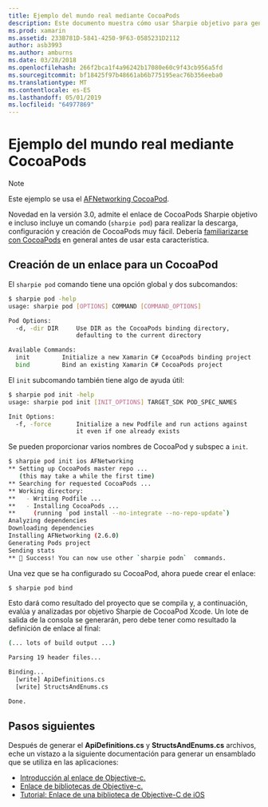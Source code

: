 ```yaml
---
title: Ejemplo del mundo real mediante CocoaPods
description: Este documento muestra cómo usar Sharpie objetivo para generar automáticamente el C# definiciones desde un CocoaPod de enlaces.
ms.prod: xamarin
ms.assetid: 233B781D-5841-4250-9F63-0585231D2112
author: asb3993
ms.author: amburns
ms.date: 03/28/2018
ms.openlocfilehash: 266f2bca1f4a96242b17080e60c9f43cb956a5fd
ms.sourcegitcommit: bf18425f97b48661ab6b775195eac76b356eeba0
ms.translationtype: MT
ms.contentlocale: es-ES
ms.lasthandoff: 05/01/2019
ms.locfileid: "64977869"
---
```

# <a name="real-world-example-using-cocoapods"></a>Ejemplo del mundo real mediante CocoaPods

> [!NOTE]
> Este ejemplo se usa el [AFNetworking CocoaPod](https://cocoapods.org/pods/AFNetworking).

Novedad en la versión 3.0, admite el enlace de CocoaPods Sharpie objetivo e incluso incluye un comando (`sharpie pod`) para realizar la descarga, configuración y creación de CocoaPods muy fácil. Debería [familiarizarse con CocoaPods](https://cocoapods.org) en general antes de usar esta característica.

## <a name="creating-a-binding-for-a-cocoapod"></a>Creación de un enlace para un CocoaPod

El `sharpie pod` comando tiene una opción global y dos subcomandos:

```bash
$ sharpie pod -help
usage: sharpie pod [OPTIONS] COMMAND [COMMAND_OPTIONS]

Pod Options:
  -d, -dir DIR     Use DIR as the CocoaPods binding directory,
                   defaulting to the current directory

Available Commands:
  init         Initialize a new Xamarin C# CocoaPods binding project
  bind         Bind an existing Xamarin C# CocoaPods project
```

El `init` subcomando también tiene algo de ayuda útil:

```bash
$ sharpie pod init -help
usage: sharpie pod init [INIT_OPTIONS] TARGET_SDK POD_SPEC_NAMES

Init Options:
  -f, -force       Initialize a new Podfile and run actions against
                   it even if one already exists
```

Se pueden proporcionar varios nombres de CocoaPod y subspec a `init`.

```bash
$ sharpie pod init ios AFNetworking
** Setting up CocoaPods master repo ...
   (this may take a while the first time)
** Searching for requested CocoaPods ...
** Working directory:
**   - Writing Podfile ...
**   - Installing CocoaPods ...
**     (running `pod install --no-integrate --no-repo-update`)
Analyzing dependencies
Downloading dependencies
Installing AFNetworking (2.6.0)
Generating Pods project
Sending stats
** 🍻 Success! You can now use other `sharpie podn`  commands.
```

Una vez que se ha configurado su CocoaPod, ahora puede crear el enlace:

```bash
$ sharpie pod bind
```

Esto dará como resultado del proyecto que se compila y, a continuación, evalúa y analizadas por objetivo Sharpie de CocoaPod Xcode. Un lote de salida de la consola se generarán, pero debe tener como resultado la definición de enlace al final:

```bash
(... lots of build output ...)

Parsing 19 header files...

Binding...
  [write] ApiDefinitions.cs
  [write] StructsAndEnums.cs

Done.
```

## <a name="next-steps"></a>Pasos siguientes

Después de generar el **ApiDefinitions.cs** y **StructsAndEnums.cs** archivos, eche un vistazo a la siguiente documentación para generar un ensamblado que se utiliza en las aplicaciones:

- [Introducción al enlace de Objective-c.](~/cross-platform/macios/binding/overview.md)
- [Enlace de bibliotecas de Objective-c.](~/cross-platform/macios/binding/objective-c-libraries.md)
- [Tutorial: Enlace de una biblioteca de Objective-C de iOS](~/ios/platform/binding-objective-c/walkthrough.md)
